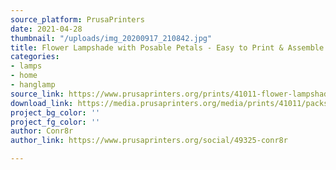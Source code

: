 ```yaml
---
source_platform: PrusaPrinters
date: 2021-04-28
thumbnail: "/uploads/img_20200917_210842.jpg"
title: Flower Lampshade with Posable Petals - Easy to Print & Assemble
categories:
- lamps
- home
- hanglamp
source_link: https://www.prusaprinters.org/prints/41011-flower-lampshade-with-posable-petals-easy-to-print
download_link: https://media.prusaprinters.org/media/prints/41011/packs/117671_e5853300-bede-40cb-ac0a-fddb3e9aafae/flower-lampshade-with-posable-petals-easy-to-print-assemble-model_files.zip#_ga=2.140623542.529317066.1619385758-1521836024.1614377370
project_bg_color: ''
project_fg_color: ''
author: Conr8r
author_link: https://www.prusaprinters.org/social/49325-conr8r

---
```


